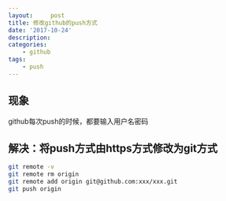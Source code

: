 ```yaml
---
layout:     post
title: 修改github的push方式
date: '2017-10-24'
description:
categories:
    - github
tags:
    - push
---
```


## 现象
github每次push的时候，都要输入用户名密码


## 解决：将push方式由https方式修改为git方式
```bash
git remote -v
git remote rm origin
git remote add origin git@github.com:xxx/xxx.git
git push origin
```